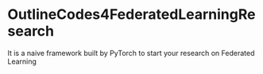 # OutlineCodes4FederatedLearningResearch
It is a naive framework built by PyTorch to start your research on Federated Learning
